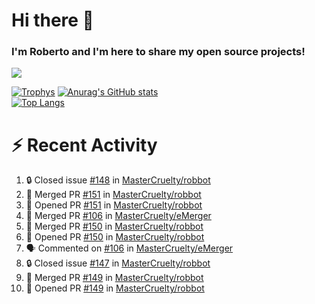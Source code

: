 # Hi there 👋
### I'm Roberto and I'm here to share my open source projects!

<img src="https://komarev.com/ghpvc/?username=mastercruelty&label=Profile views&color=0e75b6"><br>

[![Trophys](https://github-profile-trophy.vercel.app/?username=mastercruelty)](https://github.com/ryo-ma/github-profile-trophy)
[![Anurag's GitHub stats](https://github-readme-stats.vercel.app/api?username=mastercruelty&show_icons=true&theme=tokyonight)](https://github.com/anuraghazra/github-readme-stats)<br>
[![Top Langs](https://github-readme-stats.vercel.app/api/top-langs/?username=mastercruelty&langs_count=10&hide=jupyter%20notebook&exclude_repo=Alarm-project&layout=compact&theme=tokyonight)](https://github.com/anuraghazra/github-readme-stats)

# :zap: Recent Activity
<!--START_SECTION:activity-->
1. 🔒 Closed issue [#148](https://github.com/MasterCruelty/robbot/issues/148) in [MasterCruelty/robbot](https://github.com/MasterCruelty/robbot)
2. 🎉 Merged PR [#151](https://github.com/MasterCruelty/robbot/pull/151) in [MasterCruelty/robbot](https://github.com/MasterCruelty/robbot)
3. 💪 Opened PR [#151](https://github.com/MasterCruelty/robbot/pull/151) in [MasterCruelty/robbot](https://github.com/MasterCruelty/robbot)
4. 🎉 Merged PR [#106](https://github.com/MasterCruelty/eMerger/pull/106) in [MasterCruelty/eMerger](https://github.com/MasterCruelty/eMerger)
5. 🎉 Merged PR [#150](https://github.com/MasterCruelty/robbot/pull/150) in [MasterCruelty/robbot](https://github.com/MasterCruelty/robbot)
6. 💪 Opened PR [#150](https://github.com/MasterCruelty/robbot/pull/150) in [MasterCruelty/robbot](https://github.com/MasterCruelty/robbot)
7. 🗣 Commented on [#106](https://github.com/MasterCruelty/eMerger/pull/106#issuecomment-1781872118) in [MasterCruelty/eMerger](https://github.com/MasterCruelty/eMerger)
8. 🔒 Closed issue [#147](https://github.com/MasterCruelty/robbot/issues/147) in [MasterCruelty/robbot](https://github.com/MasterCruelty/robbot)
9. 🎉 Merged PR [#149](https://github.com/MasterCruelty/robbot/pull/149) in [MasterCruelty/robbot](https://github.com/MasterCruelty/robbot)
10. 💪 Opened PR [#149](https://github.com/MasterCruelty/robbot/pull/149) in [MasterCruelty/robbot](https://github.com/MasterCruelty/robbot)
<!--END_SECTION:activity-->
